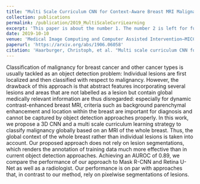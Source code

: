```yaml
---
title: "Multi Scale Curriculum CNN for Context-Aware Breast MRI Malignancy Classification"
collection: publications
permalink: /publication/2019_MultiScaleCurriLearning
excerpt: 'This paper is about the number 1. The number 2 is left for future work.'
date: 2019-10-10
venue: 'Medical Image Computing and Computer Assisted Intervention–MICCAI 2019'
paperurl: 'https://arxiv.org/abs/1906.06058'
citation: 'Haarburger, Christoph, et al. "Multi scale curriculum CNN for context-aware breast MRI malignancy classification." Medical Image Computing and Computer Assisted Intervention–MICCAI 2019: 22nd International Conference, Shenzhen, China, October 13–17, 2019, Proceedings, Part IV 22. Springer International Publishing, 2019.'
---
```

Classification of malignancy for breast cancer and other cancer types is usually tackled as an object detection problem: Individual lesions are first localized and then classified with respect to malignancy. However, the drawback of this approach is that abstract features incorporating several lesions and areas that are not labelled as a lesion but contain global medically relevant information are thus disregarded: especially for dynamic contrast-enhanced breast MRI, criteria such as background parenchymal enhancement and location within the breast are important for diagnosis and cannot be captured by object detection approaches properly.
In this work, we propose a 3D CNN and a multi scale curriculum learning strategy to classify malignancy globally based on an MRI of the whole breast. Thus, the global context of the whole breast rather than individual lesions is taken into account. Our proposed approach does not rely on lesion segmentations, which renders the annotation of training data much more effective than in current object detection approaches.
Achieving an AUROC of 0.89, we compare the performance of our approach to Mask R-CNN and Retina U-Net as well as a radiologist. Our performance is on par with approaches that, in contrast to our method, rely on pixelwise segmentations of lesions.
